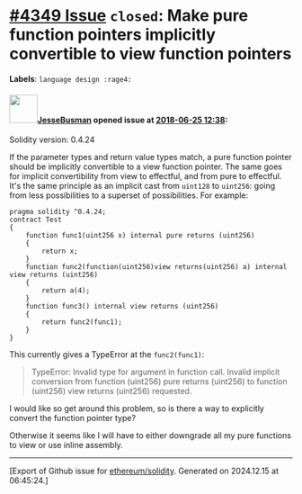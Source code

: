 # [\#4349 Issue](https://github.com/ethereum/solidity/issues/4349) `closed`: Make pure function pointers implicitly convertible to view function pointers
**Labels**: `language design :rage4:`


#### <img src="https://avatars.githubusercontent.com/u/15786311?u=c2d4bee0a17ba1100d8da87a4e0bbfe7af16f18e&v=4" width="50">[JesseBusman](https://github.com/JesseBusman) opened issue at [2018-06-25 12:38](https://github.com/ethereum/solidity/issues/4349):

Solidity version: 0.4.24

If the parameter types and return value types match, a pure function pointer should be implicitly convertible to a view function pointer. The same goes for implicit convertibility from view to effectful, and from pure to effectful. It's the same principle as an implicit cast from `uint128` to `uint256`: going from less possibilities to a superset of possibilities.  For example:

```
pragma solidity ^0.4.24;
contract Test
{
    function func1(uint256 x) internal pure returns (uint256)
    {
        return x;
    }
    function func2(function(uint256)view returns(uint256) a) internal view returns (uint256)
    {
        return a(4);
    }
    function func3() internal view returns (uint256)
    {
        return func2(func1);
    }
}
```

This currently gives a TypeError at the `func2(func1)`:

> TypeError: Invalid type for argument in function call. Invalid implicit conversion from function (uint256) pure returns (uint256) to function (uint256) view returns (uint256) requested.

I would like so get around this problem, so is there a way to explicitly convert the function pointer type?

Otherwise it seems like I will have to either downgrade all my pure functions to view or use inline assembly.




-------------------------------------------------------------------------------



[Export of Github issue for [ethereum/solidity](https://github.com/ethereum/solidity). Generated on 2024.12.15 at 06:45:24.]
